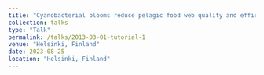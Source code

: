 ```yaml
---
title: "Cyanobacterial blooms reduce pelagic food web quality and efficiency in the northern Baltic Sea"
collection: talks
type: "Talk"
permalink: /talks/2013-03-01-tutorial-1
venue: "Helsinki, Finland"
date: 2023-08-25
location: "Helsinki, Finland"
---
```

